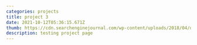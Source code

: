 ```yaml
---
categories: projects
title: project 3
date: 2021-10-12T05:36:15.671Z
thumb: https://cdn.searchenginejournal.com/wp-content/uploads/2018/04/durable-urls.png
description: testing project page
---
```

